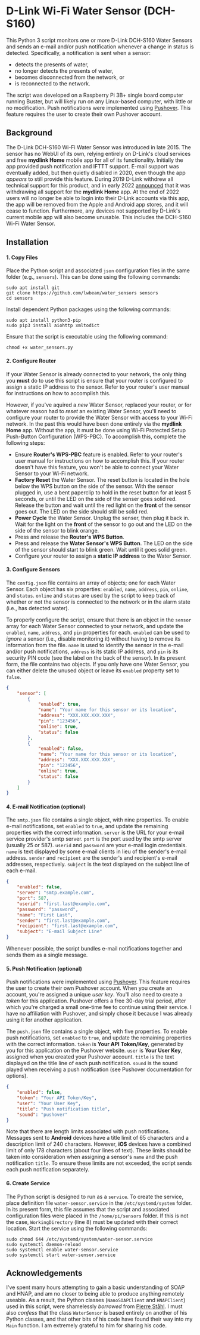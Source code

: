 # D-Link Wi-Fi Water Sensor (DCH-S160)

This Python 3 script monitors one or more D-Link DCH-S160 Water Sensors and sends an e-mail and/or push notification whenever a change in status is detected. Specifically, a notification is sent when a sensor:
- detects the presents of water,
- no longer detects the presents of water,
- becomes disconnected from the network, or
- is reconnected to the network.

The script was developed on a Raspberry Pi 3B+ single board computer running Buster, but will likely run on any Linux-based computer, with little or no modification. Push notifications were implemented using [Pushover](https://pushover.net). This feature requires the user to create their own Pushover account. 

## Background

The D-Link DCH-S160 Wi-Fi Water Sensor was introduced in late 2015. The sensor has no WebUI of its own, relying entirely on D-Link's cloud services and free **mydlink Home** mobile app for all of its functionality. Initially the app provided push notification and IFTTT support. E-mail support was eventually added, but then quietly disabled in 2020, even though the app _appears_ to still provide this feature. During 2019 D-Link withdrew all technical support for this product, and in early 2022 [announced](https://www.mydlink.com/faq#id-topFAQ/ans-4242) that it was withdrawing all support for the **mydlink Home** app. At the end of 2022 users will no longer be able to login into their D-Link accounts via this app, the app will be removed from the Apple and Android app stores, and it will cease to function. Furthermore, any devices not supported by D-Link's current mobile app will also become unusable. This includes the DCH-S160 Wi-Fi Water Sensor.

## Installation
#### 1. Copy Files
Place the Python script and associated `json` configuration files in the same folder (e.g., `sensors`). This can be done using the following commands:
```Shell
sudo apt install git
git clone https://github.com/lwbeam/water_sensors sensors
cd sensors
``` 
Install dependent Python packages using the following commands:
```Shell
sudo apt install python3-pip
sudo pip3 install aiohttp xmltodict
```
Ensure that the script is executable using the following command:
```Shell
chmod +x water_sensors.py
``` 
#### 2. Configure Router
If your Water Sensor is already connected to your network, the only thing you **must** do to use this script is ensure that your router is configured to assign a static IP address to the sensor. Refer to your router's user manual for instructions on how to accomplish this.

However, if you've aquired a _new_ Water Sensor, replaced your router, or for whatever reason had to _reset_ an existing Water Sensor, you'll need to configure your router to provide the Water Sensor with access to your Wi-Fi network. In the past this would have been done entirely via the **mydlink Home** app. Without the app, it must be done using Wi-Fi Protected Setup Push-Button Configuration (WPS-PBC). To accomplish this, complete the following steps:
- Ensure **Router's WPS-PBC** feature is enabled. Refer to your router's user manual for instructions on how to accomplish this. If your router doesn't have this feature, you won't be able to connect your Water Sensor to your Wi-Fi network.
- **Factory Reset** the Water Sensor. The reset button is located in the hole below the WPS button on the side of the sensor. With the sensor plugged in, use a bent paperclip to hold in the reset button for at least 5 seconds, or until the LED on the side of the senser goes solid red. Release the button and wait until the red light on the **front** of the sensor goes out. The LED on the side should still be solid red.
- **Power Cycle** the Water Sensor. Unplug the senser, then plug it back in. Wait for the light on the **front** of the sensor to go out and the LED on the side of the sensor to blink orange.
- Press and release the **Router's WPS Button**.
- Press and release the **Water Sensor's WPS Button**. The LED on the side of the sensor should start to blink green. Wait until it goes solid green.
- Configure your router to assign a **static IP address** to the Water Sensor.

#### 3. Configure Sensors
The `config.json` file contains an array of objects; one for each Water Sensor. Each object has six properties: `enabled`, `name`, `address`, `pin`,  `online`, and `status`. `online` and `status` are used by the script to keep track of whether or not the sensor is connected to the network or in the alarm state (i.e., has detected water).

To properly configure the script, ensure that there is an object in the `sensor` array for each Water Sensor connected to your network, and update the `enabled`, `name`, `address`, and `pin` properties for each. `enabled` can be used to _ignore_ a sensor (i.e., disable monitoring it) without having to remove its information from the file. `name` is used to identify the sensor in the e-mail and/or push notifications, `address` is its static IP address, and `pin` is its security PIN code (see the label on the back of the sensor). In its present form, the file contains two objects. If you only have one Water Sensor, you can either delete the unused object or leave its `enabled` property set to `false`.

```json
{
    "sensor": [
        {
            "enabled": true,
            "name": "Your name for this sensor or its location",
            "address": "XXX.XXX.XXX.XXX",
            "pin": "123456",
            "online": true,
            "status": false
        },
        {
            "enabled": false,
            "name": "Your name for this sensor or its location",
            "address": "XXX.XXX.XXX.XXX",
            "pin": "123456",
            "online": true,
            "status": false
        }
    ]
}
```
#### 4. E-mail Notification (optional)
The `smtp.json` file contains a single object, with nine properties. To enable e-mail notifications, set `enabled` to `true`, and update the remaining properties with the correct information. `server` is the URL for your e-mail service provider's smtp server. `port` is the port used by the smtp server (usually 25 or 587). `userid` and `password` are your e-mail login credentials.  `name` is text displayed by some e-mail clients in lieu of the sender's e-mail address. `sender` and `recipient` are the sender's and recipient's e-mail addresses, respectively. `subject` is the text displayed on the subject line of each e-mail.

```json
{
    "enabled": false,
    "server": "smtp.example.com",
    "port": 587,
    "userid": "first.last@example.com",
    "password": "password",
    "name": "First Last",
    "sender": "first.last@example.com",
    "recipient": "first.last@example.com",
    "subject": "E-mail Subject Line"
}
```
Whenever possible, the script bundles e-mail notifications together and sends them as a single message.
#### 5. Push Notification (optional)
Push notifications were implemented using [Pushover](https://pushover.net). This feature requires the user to create their own Pushover account. When you create an account, you're assigned a unique _user key_. You'll also need to create a _token_ for this application. Pushover offers a free 30-day trial period, after which you're charged a small one-time fee to continue using their service. I have no affiliation with Pushover, and simply chose it because I was already using it for another application. 

The `push.json` file contains a single object, with five properties. To enable push notifications, set `enabled` to `true`, and update the remaining properties with the correct information. `token` is **Your API Token/Key**, generated by you for this application on the Pushover website. `user` is **Your User Key**, assigned when you created your Pushover account. `title` is the text displayed on the title line of each push notification. `sound` is the sound played when receiving a push notification (see Pushover documentation for options).
```json
{
    "enabled": false,
    "token": "Your API Token/Key",
    "user": "Your User Key",
    "title": "Push notification title",
    "sound": "pushover"
}
```
Note that there are length limits associated with push notifications. Messages sent to **Android** devices have a title limit of 65 characters and a description limit of 240 characters. However, **iOS** devices have a combined limit of only 178 characters (about four lines of text). These limits should be taken into consideration when assigning a sensor's `name` and the push notification `title`. To ensure these limits are not exceeded, the script sends each push notification separately.
#### 6. Create Service
The Python script is designed to run as a `service`. To create the service, place definition file `water-sensor.service` in the `/etc/systemd/system` folder. In its present form, this file assumes that the script and associated configuration files were placed in the `/home/pi/sensors` folder. If this is not the case, `WorkingDirectory` (line 8) must be updated with their correct location. Start the service using the following commands:

```Shell
sudo chmod 644 /etc/systemd/system/water-sensor.service
sudo systemctl daemon-reload
sudo systemctl enable water-sensor.service
sudo systemctl start water-sensor.service
```
## Acknowledgements
I've spent many hours attempting to gain a basic understanding of SOAP and HNAP, and am no closer to being able to produce anything remotely useable. As a result, the Python classes (`NanoSOAPClient` and `HNAPClient`) used in this script, were shamelessly _borrowed_ from [Pierre Ståhl](https://github.com/postlund/dlink_hnap). I must also _confess_ that the class `WaterSensor` is based entirely on another of his Python classes, and that other bits of his code have found their way into my `Main` function. I am extremely grateful to him for sharing his code.
